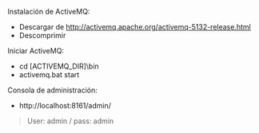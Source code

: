 Instalación de ActiveMQ:

* Descargar de http://activemq.apache.org/activemq-5132-release.html
* Descomprimir

Iniciar ActiveMQ:

* cd [ACTIVEMQ_DIR]\bin
* activemq.bat start

Consola de administración:

* http://localhost:8161/admin/

> User: admin / pass: admin
